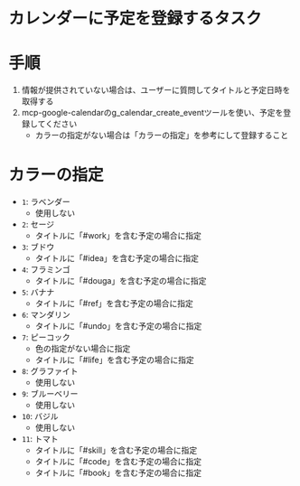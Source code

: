 # カレンダーに予定を登録するタスク

# 手順
1. 情報が提供されていない場合は、ユーザーに質問してタイトルと予定日時を取得する
2. mcp-google-calendarのg_calendar_create_eventツールを使い、予定を登録してください
    - カラーの指定がない場合は「カラーの指定」を参考にして登録すること

# カラーの指定
- `1`: ラベンダー
    - 使用しない
- `2`: セージ
    - タイトルに「#work」を含む予定の場合に指定
- `3`: ブドウ
    - タイトルに「#idea」を含む予定の場合に指定
- `4`: フラミンゴ
    - タイトルに「#douga」を含む予定の場合に指定
- `5`: バナナ
    - タイトルに「#ref」を含む予定の場合に指定
- `6`: マンダリン
    - タイトルに「#undo」を含む予定の場合に指定
- `7`: ピーコック
    - 色の指定がない場合に指定
    - タイトルに「#life」を含む予定の場合に指定
- `8`: グラファイト
    - 使用しない
- `9`: ブルーベリー
    - 使用しない
- `10`: バジル
    - 使用しない
- `11`: トマト
    - タイトルに「#skill」を含む予定の場合に指定
    - タイトルに「#code」を含む予定の場合に指定
    - タイトルに「#book」を含む予定の場合に指定